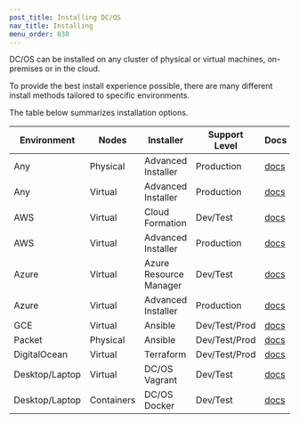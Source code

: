 ```yaml
---
post_title: Installing DC/OS
nav_title: Installing
menu_order: 030
---
```


DC/OS can be installed on any cluster of physical or virtual machines, on-premises or in the cloud.

To provide the best install experience possible, there are many different install methods tailored to specific environments.

The table below summarizes installation options.

| Environment | Nodes | Installer | Support Level | Docs |
|--------------------|--------------|-------------------|---------|---------------|
| Any | Physical | Advanced Installer | Production | [docs](/docs/1.10/installing/production/advanced-installer/physical-machines/) |
| Any | Virtual | Advanced Installer | Production | [docs](/docs/1.10/installing/production/advanced-installer/virtual-machines/) |
| AWS | Virtual | Cloud Formation | Dev/Test | [docs](/docs/1.10/installing/development/cloud-templates/aws/) |
| AWS | Virtual | Advanced Installer | Production | [docs](/docs/1.10/installing/production/advanced-installer/virtual-machines/) |
| Azure | Virtual | Azure Resource Manager | Dev/Test | [docs](/docs/1.10/installing/development/cloud-templates/azure/) |
| Azure | Virtual | Advanced Installer | Production | [docs](/docs/1.10/installing/production/advanced-installer/virtual-machines/) |
| GCE | Virtual | Ansible | Dev/Test/Prod | [docs](/docs/1.10/installing/production/ansible/gce/) |
| Packet | Physical | Ansible | Dev/Test/Prod | [docs](/docs/1.10/installing/production/terraform/packet/) |
| DigitalOcean | Virtual | Terraform | Dev/Test/Prod | [docs](/docs/1.10/installing/production/terraform/digitalocean/) |
| Desktop/Laptop | Virtual | DC/OS Vagrant | Dev/Test | [docs](/docs/1.10/installing/development/local/) |
| Desktop/Laptop | Containers | DC/OS Docker | Dev/Test | [docs](/docs/1.10/installing/development/local/) |
